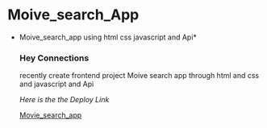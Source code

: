 # Moive_search_App
* Moive_search_app using html css  javascript and Api*


  ### Hey Connections
  recently create frontend project Moive search app through html and css and javascript and Api

  _Here is the the Deploy Link_

  [Movie_search_app ](https://6556e261260bab43621858b0--peaceful-jelly-76bc0e.netlify.app/)

  
